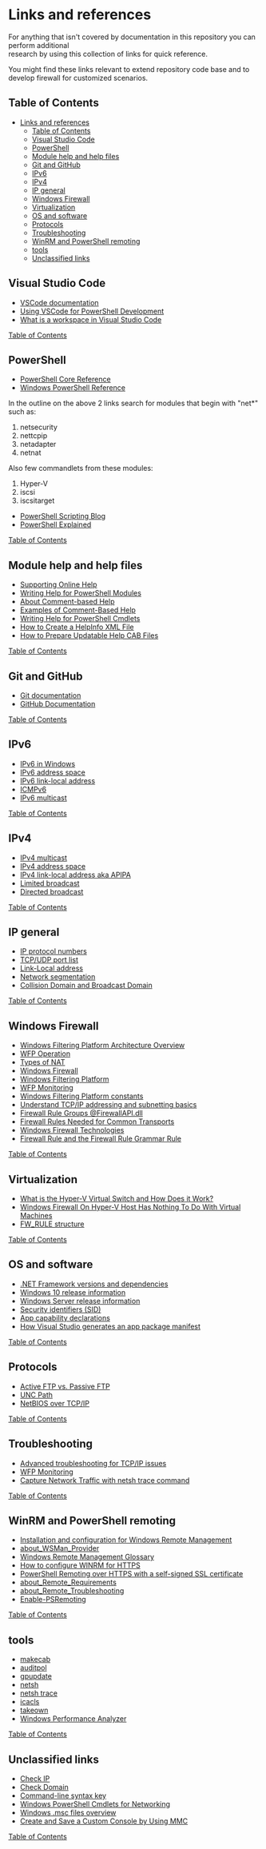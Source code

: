 
# Links and references

For anything that isn't covered by documentation in this repository you can perform additional\
research by using this collection of links for quick reference.

You might find these links relevant to extend repository code base and to develop firewall for
customized scenarios.

## Table of Contents

- [Links and references](#links-and-references)
  - [Table of Contents](#table-of-contents)
  - [Visual Studio Code](#visual-studio-code)
  - [PowerShell](#powershell)
  - [Module help and help files](#module-help-and-help-files)
  - [Git and GitHub](#git-and-github)
  - [IPv6](#ipv6)
  - [IPv4](#ipv4)
  - [IP general](#ip-general)
  - [Windows Firewall](#windows-firewall)
  - [Virtualization](#virtualization)
  - [OS and software](#os-and-software)
  - [Protocols](#protocols)
  - [Troubleshooting](#troubleshooting)
  - [WinRM and PowerShell remoting](#winrm-and-powershell-remoting)
  - [tools](#tools)
  - [Unclassified links](#unclassified-links)

## Visual Studio Code

- [VSCode documentation](https://code.visualstudio.com/docs)
- [Using VSCode for PowerShell Development](https://docs.microsoft.com/en-us/powershell/scripting/dev-cross-plat/vscode/using-vscode)
- [What is a workspace in Visual Studio Code](https://stackoverflow.com/questions/44629890/what-is-a-workspace-in-visual-studio-code)

[Table of Contents](#table-of-contents)

## PowerShell

- [PowerShell Core Reference](https://docs.microsoft.com/en-us/powershell/scripting/how-to-use-docs)
- [Windows PowerShell Reference](https://docs.microsoft.com/en-us/powershell/windows/get-started)

In the outline on the above 2 links search for modules that begin with "net*" such as:

1. netsecurity
2. nettcpip
3. netadapter
4. netnat

Also few commandlets from these modules:

1. Hyper-V
2. iscsi
3. iscsitarget

- [PowerShell Scripting Blog](https://devblogs.microsoft.com/scripting)
- [PowerShell Explained](https://powershellexplained.com)

[Table of Contents](#table-of-contents)

## Module help and help files

- [Supporting Online Help](https://docs.microsoft.com/en-us/powershell/scripting/developer/help/supporting-online-help)
- [Writing Help for PowerShell Modules](https://docs.microsoft.com/en-us/powershell/scripting/developer/help/writing-help-for-windows-powershell-modules)
- [About Comment-based Help](https://docs.microsoft.com/en-us/powershell/module/microsoft.powershell.core/about/about_comment_based_help)
- [Examples of Comment-Based Help](https://docs.microsoft.com/en-us/powershell/scripting/developer/help/examples-of-comment-based-help)
- [Writing Help for PowerShell Cmdlets](https://docs.microsoft.com/en-us/powershell/scripting/developer/help/writing-help-for-windows-powershell-cmdlets)
- [How to Create a HelpInfo XML File](https://docs.microsoft.com/en-us/powershell/scripting/developer/help/how-to-create-a-helpinfo-xml-file)
- [How to Prepare Updatable Help CAB Files](https://docs.microsoft.com/en-us/powershell/scripting/developer/help/how-to-prepare-updatable-help-cab-files)

[Table of Contents](#table-of-contents)

## Git and GitHub

- [Git documentation](https://git-scm.com/doc)
- [GitHub Documentation](https://docs.github.com/en)

[Table of Contents](#table-of-contents)

## IPv6

- [IPv6 in Windows](https://support.microsoft.com/en-us/help/929852/guidance-for-configuring-ipv6-in-windows-for-advanced-users)
- [IPv6 address space](https://www.iana.org/assignments/ipv6-address-space/ipv6-address-space.xml)
- [IPv6 link-local address](https://www.cisco.com/c/en/us/support/docs/ip/ip-version-6-ipv6/113328-ipv6-lla.html)
- [ICMPv6](https://www.iana.org/assignments/icmp-parameters/icmp-parameters.xhtml)
- [IPv6 multicast](https://www.iana.org/assignments/multicast-addresses/multicast-addresses.xhtml)

[Table of Contents](#table-of-contents)

## IPv4

- [IPv4 multicast](https://www.iana.org/assignments/multicast-addresses/multicast-addresses.xhtml)
- [IPv4 address space](https://www.iana.org/assignments/ipv4-address-space/ipv4-address-space.xml)
- [IPv4 link-local address aka APIPA](https://wiki.wireshark.org/APIPA)
- [Limited broadcast](https://www.omnisecu.com/tcpip/what-is-limited-broadcast-in-ipv4.php)
- [Directed broadcast](https://www.kareemccie.com/2018/08/what-is-use-of-ip-directed-broadcast.html)

[Table of Contents](#table-of-contents)

## IP general

- [IP protocol numbers](https://www.iana.org/assignments/protocol-numbers/protocol-numbers.xhtml)
- [TCP/UDP port list](https://en.wikipedia.org/wiki/List_of_TCP_and_UDP_port_numbers)
- [Link-Local address](https://en.wikipedia.org/wiki/Link-local_address)
- [Network segmentation](https://www.omnisecu.com/cisco-certified-network-associate-ccna/benefits-of-segmenting-a-network-using-a-router.php)
- [Collision Domain and Broadcast Domain](https://www.omnisecu.com/cisco-certified-network-associate-ccna/what-are-collision-domain-and-broadcast-domain.php)

[Table of Contents](#table-of-contents)

## Windows Firewall

- [Windows Filtering Platform Architecture Overview](https://docs.microsoft.com/en-us/windows-hardware/drivers/network/windows-filtering-platform-architecture-overview)
- [WFP Operation](https://docs.microsoft.com/en-us/windows/win32/fwp/basic-operation)
- [Types of NAT](https://doc-kurento.readthedocs.io/en/6.9.0/knowledge/nat.html)
- [Windows Firewall](https://docs.microsoft.com/en-us/windows/security/threat-protection/windows-firewall/windows-firewall-with-advanced-security)
- [Windows Filtering Platform](https://docs.microsoft.com/en-us/windows/win32/fwp/windows-filtering-platform-start-page)
- [WFP Monitoring](https://docs.microsoft.com/en-us/windows/win32/fwp/wfp-monitoring)
- [Windows Filtering Platform constants](https://docs.microsoft.com/en-us/windows-hardware/drivers/network/windows-filtering-platform-constants)
- [Understand TCP/IP addressing and subnetting basics](https://docs.microsoft.com/en-us/troubleshoot/windows-client/networking/tcpip-addressing-and-subnetting)
- [Firewall Rule Groups @FirewallAPI.dll](https://docs.microsoft.com/en-us/windows-hardware/customize/desktop/unattend/networking-mpssvc-svc-firewallgroups)
- [Firewall Rules Needed for Common Transports](https://docs.microsoft.com/en-us/previous-versions/windows/desktop/ics/firewall-rules-needed-for-common-transports)
- [Windows Firewall Technologies](https://docs.microsoft.com/en-us/previous-versions/windows/desktop/ics/portal)
- [Firewall Rule and the Firewall Rule Grammar Rule](https://docs.microsoft.com/en-us/openspecs/windows_protocols/ms-gpfas/2efe0b76-7b4a-41ff-9050-1023f8196d16?redirectedfrom=MSDN)

[Table of Contents](#table-of-contents)

## Virtualization

- [What is the Hyper-V Virtual Switch and How Does it Work?](https://www.altaro.com/hyper-v/the-hyper-v-virtual-switch-explained-part-1/)
- [Windows Firewall On Hyper-V Host Has Nothing To Do With Virtual Machines](https://aidanfinn.com/?p=15222)
- [FW_RULE structure](https://docs.microsoft.com/en-us/openspecs/windows_protocols/ms-fasp/8c008258-166d-46d4-9090-f2ffaa01be4b)

[Table of Contents](#table-of-contents)

## OS and software

- [.NET Framework versions and dependencies](https://docs.microsoft.com/en-us/dotnet/framework/migration-guide/versions-and-dependencies)
- [Windows 10 release information](https://docs.microsoft.com/en-us/windows/release-information)
- [Windows Server release information](https://docs.microsoft.com/en-us/windows-server/get-started/windows-server-release-info)
- [Security identifiers (SID)](https://docs.microsoft.com/en-us/windows/security/identity-protection/access-control/security-identifiers)
- [App capability declarations](https://docs.microsoft.com/en-us/windows/uwp/packaging/app-capability-declarations#device-capabilities)
- [How Visual Studio generates an app package manifest](https://docs.microsoft.com/en-us/uwp/schemas/appxpackage/uapmanifestschema/generate-package-manifest)

[Table of Contents](#table-of-contents)

## Protocols

- [Active FTP vs. Passive FTP](http://slacksite.com/other/ftp.html)
- [UNC Path](https://docs.microsoft.com/en-us/openspecs/windows_protocols/ms-dfsc/149a3039-98ce-491a-9268-2f5ddef08192)
- [NetBIOS over TCP/IP](https://docs.microsoft.com/en-us/previous-versions//bb727013(v=technet.10))

[Table of Contents](#table-of-contents)

## Troubleshooting

- [Advanced troubleshooting for TCP/IP issues](https://docs.microsoft.com/en-us/windows/client-management/troubleshoot-tcpip)
- [WFP Monitoring](https://docs.microsoft.com/en-us/windows/win32/fwp/wfp-monitoring)
- [Capture Network Traffic with netsh trace command](https://www.computertechblog.com/capture-network-traffic-with-netsh-trace-windows-command)

[Table of Contents](#table-of-contents)

## WinRM and PowerShell remoting

- [Installation and configuration for Windows Remote Management](https://docs.microsoft.com/en-us/windows/win32/winrm/installation-and-configuration-for-windows-remote-management)
- [about_WSMan_Provider](https://docs.microsoft.com/en-us/powershell/module/microsoft.wsman.management/about/about_wsman_provider)
- [Windows Remote Management Glossary](https://docs.microsoft.com/en-us/windows/win32/winrm/windows-remote-management-glossary)
- [How to configure WINRM for HTTPS](https://docs.microsoft.com/en-us/troubleshoot/windows-client/system-management-components/configure-winrm-for-https)
- [PowerShell Remoting over HTTPS with a self-signed SSL certificate](https://4sysops.com/archives/powershell-remoting-over-https-with-a-self-signed-ssl-certificate)
- [about_Remote_Requirements](https://docs.microsoft.com/en-us/powershell/module/microsoft.powershell.core/about/about_remote_requirements)
- [about_Remote_Troubleshooting](https://docs.microsoft.com/en-us/powershell/module/microsoft.powershell.core/about/about_remote_troubleshooting)
- [Enable-PSRemoting](https://docs.microsoft.com/en-us/powershell/module/microsoft.powershell.core/enable-psremoting)

[Table of Contents](#table-of-contents)

## tools

- [makecab](https://docs.microsoft.com/en-us/windows-server/administration/windows-commands/makecab)
- [auditpol](https://docs.microsoft.com/en-us/windows-server/administration/windows-commands/auditpol)
- [gpupdate](https://docs.microsoft.com/en-us/windows-server/administration/windows-commands/gpupdate)
- [netsh](https://docs.microsoft.com/en-us/windows-server/networking/technologies/netsh/netsh-contexts)
- [netsh trace](https://docs.microsoft.com/en-us/previous-versions/windows/it-pro/windows-server-2012-R2-and-2012/jj129382(v=ws.11))
- [icacls](https://docs.microsoft.com/en-us/windows-server/administration/windows-commands/icacls)
- [takeown](https://docs.microsoft.com/en-us/windows-server/administration/windows-commands/takeown)
- [Windows Performance Analyzer](https://docs.microsoft.com/en-us/windows-hardware/test/wpt/windows-performance-analyzer)

[Table of Contents](#table-of-contents)

## Unclassified links

- [Check IP](https://whatismyipaddress.com/ip-lookup)
- [Check Domain](https://lookup.icann.org)
- [Command-line syntax key](https://docs.microsoft.com/en-us/windows-server/administration/windows-commands/command-line-syntax-key)
- [Windows PowerShell Cmdlets for Networking](https://docs.microsoft.com/en-us/previous-versions/windows/it-pro/windows-server-2012-r2-and-2012/jj717268(v=ws.11))
- [Windows .msc files overview](https://www.ghacks.net/2017/06/10/windows-msc-files-overview)
- [Create and Save a Custom Console by Using MMC](https://social.technet.microsoft.com/wiki/contents/articles/2046.create-and-save-a-custom-console-by-using-microsoft-management-console-mmc-using-the-msc-file-extension.aspx)

[Table of Contents](#table-of-contents)
